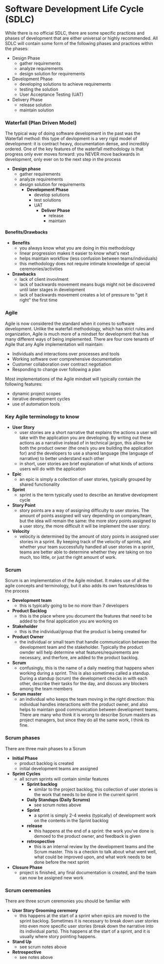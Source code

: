 # Software Development Life Cycle (SDLC)
While there is no official SDLC, there are some specific practices and phases of development that are either universal or highly recommended. All SDLC will contain some form of the following phases and practices within the phases:
- Design Phase
    - gather requirements
    - analyze requirements
    - design solution for requirements
- Development Phase
    - developing solutions to achieve requirements
    - testing the solution
    - User Acceptance Testing (UAT)
- Delivery Phase
    - release solution
    - maintain solution
### Waterfall (Plan Driven Model)
The typical way of doing software development in the past was the Waterfall method: this type of devlopment is a very rigid model of development: it is contract heavy, documentation dense, and incredibly ordered. One of the key features of the waterfall methodology is that progress only ever moves forward: you NEVER move backwards in development, only ever on to the next step in the process
- **Design phase**
    - gather requirements
    - analyze requirements
    - design solution for requirements
        - **Development Phase**
            - develop solutions
            - test solutions
            - UAT
                - **Deliver Phase**
                    - release
                    - maintain
#### Benefits/Drawbacks
- **Benefits**
    - you always know what you are doing in this methodology
    - linear progression makes it easier to know what's next
    - helps maintain workflow (less confusion between teams/individuals)
    - this methodology does not require intimate knowledge of special ceremonies/activities
- **Drawbacks**
    - lack of client invovlment
    - lack of backwards movement means bugs might not be discovered until later stages in development
    - lack of backwards movement creates a lot of pressure to "get it right" the first time
### Agile
Agile is now considered the standard when it comes to software development. Unlike the waterfall methodology, which has strict rules and organization, Agile is much more of a mindset for development that has many different ways of being implemented. There are four core tenants of Agile that any Agile implementation will maintain:
- Individuals and interactions over processes and tools
- Working software over comprehensive documentation
- Customer collaboration over contract negotiation
- Responding to change over following a plan

Most implementations of the Agile mindset will typically contain the following features:
- dynamic project scopes
- iterative development cycles
- use of automation tools

### Key Agile terminology to know
- **User Story**
    - user stories are a short narrative that explains the actions a user will take with the application you are developing. By writing out these actions as a narrative instead of in technical jargon, this allows for both the product owner (the one/s you are building the application for) and the developers to use a shared language (the language of narrative) to better understand each other
    - in short, user stories are brief explanation of what kinds of actions users will do with the application
- **Epic**
    - an epic is simply a collection of user stories, typically grouped by shared functionality
- **Sprint**
    - sprint is the term typically used to describe an iterative development cycle
- **Story Point**
    - story points are a way of assigning difficulty to user stories. The amount of points assigned will vary depending on company/team, but the idea will remain the same: the more story points assigned to a user story, the more difficult it will be implement the user story.
- **Velocity**
    - velocity is determined by the amount of story points in assigned user stories in a sprint. By keeping track of the velocity of sprints, and whether your team successfully handled all user stories in a sprint, teams are better able to determine whether they are taking on too much, too little, or just the right amount of work.
### Scrum
Scrum is an implementation of the Agile mindset. It makes use of all the agile concepts and terminology, but it also adds its own features/ideas to the process

- **Development team**
    - this is typically going to be no more than 7 developers
- **Product Backlog**
    - this is the place where you document the features that need to be added to the final application you are working on
- **Stakeholder**
    - this is the individual/group that the product is being created for
- **Product Owner**
    - the individual or small team that handle communication between the development team and the stakeholder. Typically the product ownder will help determine what features/requirements are necessary, and therfore, are added to the product backlog.
- **Scrum**
    - confusingly, this is the name of a daily meeting that happens when working during a sprint. This is also sometimes called a standup. During a standup (scrum) the development checks in with each other, describe their tasks for the day, and discuss any blockers among the team members
- **Scrum master**
    - an individual who keeps the team moving in the right direction: this individual handles interactions with the product owner, and also helps to maintain good communication between development teams. There are many who think it is wrong to describe Scrum masters as project managers, but since they do all the same work, I think its fine.

### Scrum phases
There are three main phases to a Scrum
- **Initial Phase**
    - product backlog is created
    - initial development teams are assigned
- **Sprint Cycles**
    - all scrum sprints will contain similar features
        - **Sprint backlog**
            - similar to the project backlog, this collection of user stories is the work that needs to be done in the current sprint
        - **Daily Standups (Daily Scrums)**
            - see scrum notes above
        - **Sprint**
            - a sprint is simply 2-4 weeks (typically) of development work on the contents in the Sprint backlog
        - **release**
            - this happens at the end of a sprint: the work you've done is demoed to the product owner, and feedback is given
        - **retrospective**
            - this is an internal review by the development teams and the Scrum master. This is a checkin to talk about what went well, what could be improved upon, and what work needs to be done before the next sprint
- **Closure Phase**
    - project is finished, any final documentation is created, and the team can now be assigned new work
### Scrum ceremonies
There are three scrum ceremonies you should be familiar with
- **User Story Grooming ceremony**
    - this happens at the start of a sprint when epics are moved to the sprint backlog. Sometimes it is necessary to break down user stories into even more specific user stories (break down the narrative into its individual parts). This happens at the start of a sprint, and it is usually where story pointing happens.
- **Stand Up**
    - see scrum notes above
- **Retrospective**
    - see notes above